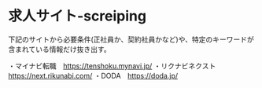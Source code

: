 # 求人サイト-screiping
下記のサイトから必要条件(正社員か、契約社員かなど)や、特定のキーワードが含まれている情報だけ抜き出す。


・マイナビ転職　https://tenshoku.mynavi.jp/
・リクナビネクスト　https://next.rikunabi.com/
・DODA　https://doda.jp/
